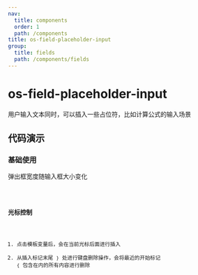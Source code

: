 ```yaml
---
nav:
  title: components
  order: 1
  path: /components
title: os-field-placeholder-input
group:
  title: fields
  path: /components/fields
---
```


# os-field-placeholder-input

用户输入文本同时，可以插入一些占位符，比如计算公式的输入场景

## 代码演示

### 基础使用

弹出框宽度随输入框大小变化

<code src="../demos/field-placeholder-input/simple.tsx" />

### 光标控制

1. 点击模板变量后，会在当前光标后面进行插入
2. 从插入标记末尾 `}` 处进行键盘删除操作，会将最近的开始标记 `{` 包含在内的所有内容进行删除

<code src="../demos/field-placeholder-input/cursor-control.tsx" />

<API exports='["Settings"]' src="../components/fields/placeholder-input.tsx"></API>
